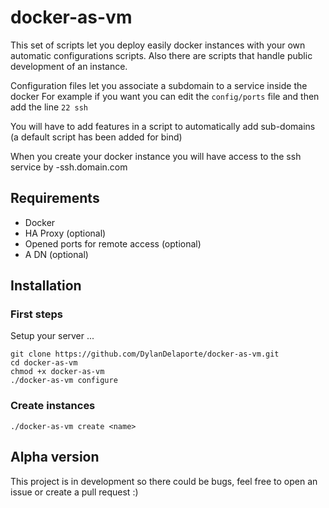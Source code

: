 # docker-as-vm

This set of scripts let you deploy easily docker instances with your own automatic configurations scripts. Also there are scripts that handle public development of an instance.

Configuration files let you associate a subdomain to a service inside the docker
For example if you want you can edit the `config/ports` file and then add the line `22 ssh`

You will have to add features in a script to automatically add sub-domains (a default script has been added for bind)

When you create your docker instance you will have access to the ssh service by <name-of-the-instance>-ssh.domain.com

## Requirements

- Docker
- HA Proxy (optional)
- Opened ports for remote access (optional)
- A DN (optional)

## Installation
### First steps
Setup your server ...
~~~~
git clone https://github.com/DylanDelaporte/docker-as-vm.git
cd docker-as-vm
chmod +x docker-as-vm
./docker-as-vm configure
~~~~

### Create instances
~~~~
./docker-as-vm create <name>
~~~~

## Alpha version

This project is in development so there could be bugs, feel free to open an issue or create a pull request :)


